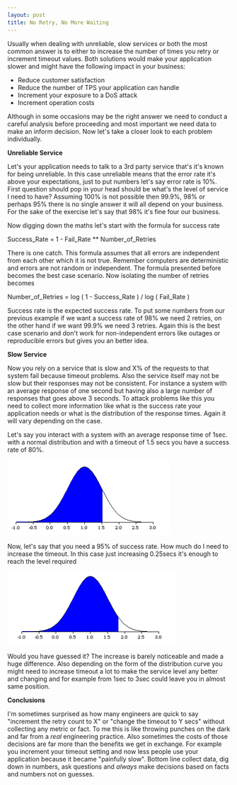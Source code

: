 ```yaml
---
layout: post
title: No Retry, No More Waiting
---
```


Usually when dealing with unreliable, slow services or both the most common answer is to either to increase the number of times you retry or increment timeout values. Both solutions would make your application slower and might have the following impact in your business:
 
* Reduce customer satisfaction
* Reduce the number of TPS your application can handle
* Increment your exposure to a DoS attack
* Increment operation costs

Although in some occasions may be the right answer we need to conduct a careful analysis before proceeding and most important we need data to make an inform decision. Now let's take a closer look to each problem individually.

**Unreliable Service**

Let's your application needs to talk to a 3rd party service that's it's known for being unreliable. In this case unreliable means that the error rate it's above your expectations, just to put numbers let's say error rate is 10%. First question should pop in your head should be what's the level of service I need to have? Assuming 100% is not possible then 99.9%, 98% or perhaps 95% there is no single answer it will all depend on your business. For the sake of the exercise let's say that 98% it's fine four our business.

Now digging down the maths let's start with the formula for success rate

Success_Rate = 1 - Fail_Rate  ** Number_of_Retries

There is one catch. This formula assumes that all errors are independent from each other which it is not true. Remember computers are deterministic and errors are not random or independent. The formula presented before becomes the best case scenario. Now isolating the number of retries becomes

Number_of_Retries = log ( 1 - Success_Rate ) / log ( Fail_Rate )

Success rate is the expected success rate. To put some numbers from our previous example if we want a success rate of 98% we need 2 retries, on the other hand if we want 99.9% we need 3 retries. Again this is the best case scenario and don't work for non-independent errors like outages or reproducible errors but gives you an better idea.

**Slow Service**

Now you rely on a service that is slow and X% of the requests to that system fail because timeout problems. Also the service itself may not be slow but their responses may not be consistent. For instance a system with an average response of one second but having also a large number of responses that goes above 3 seconds. To attack problems like this you need to collect more information like what is the success rate your application needs or what is the distribution of the response times. Again it will vary depending on the case.

Let's say you interact with a system with an average response time of 1sec. with a normal distribution and with a timeout of 1.5 secs you have a success rate of 80%.

![Response time distribution curve for 80% success rate][i1]

Now, let's say that you need a 95% of success rate. How much do I need to increase the timeout. In this case just increasing 0.25secs it's enough to reach the level required

![Response time distribution curve for 95% success rate][i2]
 
Would you have guessed it? The increase is barely noticeable and made a huge difference. Also depending on the form of the distribution curve you might need to increase timeout a lot to make the service level any better and changing and for example from 1sec to 3sec could leave you in almost same position.

**Conclusions**

I'm sometimes surprised as how many engineers are quick to say "increment the retry count to X" or "change the timeout to Y secs" without collecting any metric or fact. To me this is like throwing punches on the dark and far from a *real* engineering practice. Also sometimes the costs of those decisions are far more than the benefits we get in exchange. For example you increment your timeout setting and now less people use your application because it became "painfully slow". Bottom line collect data, dig down in numbers, ask questions and *always* make decisions based on facts and numbers not on guesses.

[i1]: /images/posts/normal_80_percent.png "Response time distribution curve for 80% success rate"
[i2]: /images/posts/normal_95_percent.png "Response time distribution curve for 95% success rate"
 


